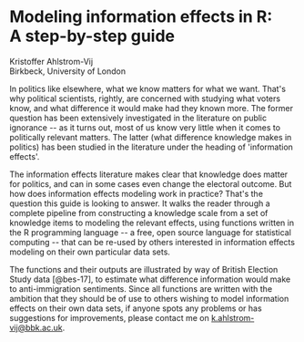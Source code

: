 # Modeling information effects in R: <br>A step-by-step guide

Kristoffer Ahlstrom-Vij  
Birkbeck, University of London

In politics like elsewhere, what we know matters for what we want. That's why political scientists, rightly, are concerned with studying what voters know, and what difference it would make had they known  more. The former question has been extensively investigated in the literature on public ignorance -- as it turns out, most of us know very little when it comes to politically relevant matters. The latter (what difference knowledge makes in politics) has been studied in the literature under the heading of 'information effects'.

The information effects literature makes clear that knowledge does matter for politics, and can in some cases even change the electoral outcome. But how does information effects modeling work in practice? That's the question this guide is looking to answer. It walks the reader through a complete pipeline from constructing a knowledge scale from a set of knowledge items to modeling the relevant effects, using functions written in the R programming language -- a free, open source language for statistical computing -- that can be re-used by others interested in information effects modeling on their own particular data sets.

The functions and their outputs are illustrated by way of British Election Study data [@bes-17], to estimate what difference information would make to anti-immigration sentiments. Since all functions are written with the ambition that they should be of use to others wishing to model information effects on their own data sets, if anyone spots any problems or has suggestions for improvements, please contact me on <k.ahlstrom-vij@bbk.ac.uk>.
